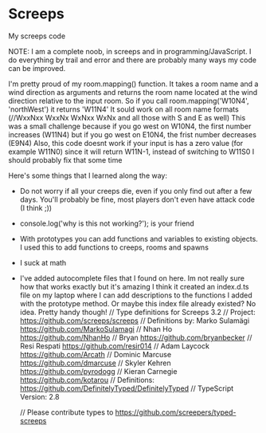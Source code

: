 # Screeps
My screeps code

NOTE: I am a complete noob, in screeps and in programming/JavaScript.
I do everything by trail and error and there are probably many ways my code can be improved.

I'm pretty proud of my room.mapping() function. It takes a room name and a wind direction as arguments and returns the room name located at the wind direction relative to the input room.
So if you call room.mapping('W10N4', 'northWest') it returns 'W11N4'
It sould work on all room name formats (//WxxNxx WxxNx WxNxx WxNx and all those with S and E as well) This was a small challenge because if you go west on W10N4, the first number increases (W11N4) but if you go west on E10N4, the frist number decreases (E9N4)
Also, this code doesnt work if your input is has a zero value (for example W11N0) since it will return W11N-1, instead of switching to W11S0 
    I should probably fix that some time

Here's some things that I learned along the way:

- Do not worry if all your creeps die, even if you only find out after a few days. You'll probably be fine, most players don't even have attack code (I think ;))
- console.log('why is this not working?'); is your friend
- With prototypes you can add functions and variables to existing objects.
    I used this to add functions to creeps, rooms and spawns
- I suck at math
- I've added autocomplete files that I found on here. Im not really sure how that works exactly but it's amazing
    I think it created an index.d.ts file on my laptop where I can add descriptions to the functions I added with the prototype method.
    Or maybe this index file already existed? No idea. Pretty handy though!
    // Type definitions for Screeps 3.2
    // Project: https://github.com/screeps/screeps
    // Definitions by: Marko Sulamägi <https://github.com/MarkoSulamagi>
    //                 Nhan Ho <https://github.com/NhanHo>
    //                 Bryan <https://github.com/bryanbecker>
    //                 Resi Respati <https://github.com/resir014>
    //                 Adam Laycock <https://github.com/Arcath>
    //                 Dominic Marcuse <https://github.com/dmarcuse>
    //                 Skyler Kehren <https://github.com/pyrodogg>
    //                 Kieran Carnegie <https://github.com/kotarou>
    // Definitions: https://github.com/DefinitelyTyped/DefinitelyTyped
    // TypeScript Version: 2.8

    // Please contribute types to https://github.com/screepers/typed-screeps
